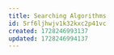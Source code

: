 ```yaml
---
title: Searching Algorithms
id: 5rf6ljhwjv1k32kxc2p41vc
created: 1728246993137
updated: 1728246994137
---
```

